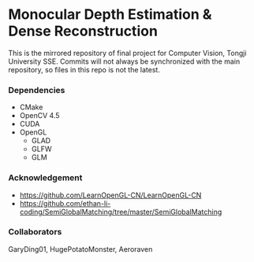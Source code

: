 # Monocular Depth Estimation & Dense Reconstruction
This is the mirrored repository of final project for Computer Vision, Tongji University SSE.
Commits will not always be synchronized with the main repository, so files in this repo is not the latest.


### Dependencies

- CMake
- OpenCV 4.5
- CUDA
- OpenGL
  - GLAD
  - GLFW
  - GLM

### Acknowledgement

- https://github.com/LearnOpenGL-CN/LearnOpenGL-CN
- https://github.com/ethan-li-coding/SemiGlobalMatching/tree/master/SemiGlobalMatching

### Collaborators
GaryDing01, HugePotatoMonster, Aeroraven
